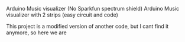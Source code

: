 Arduino Music visualizer (No Sparkfun spectrum shield)
Arduino Music visualizer with 2 strips (easy circuit and code)

This project is a modified version of another code, but I cant find it anymore, so here we are
